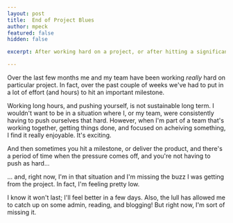 ```yaml
---
layout: post
title:  End of Project Blues
author: mpeck
featured: false
hidden: false

excerpt: After working hard on a project, or after hitting a significant milestone, I often feel "down" or "low" as the pressure comes off.

---
```


Over the last few months me and my team have been working *really* hard on particular project. In fact, over the past couple of weeks we've had to put in a lot of effort (and hours) to hit an important milestone.

Working long hours, and pushing yourself, is not sustainable long term. I wouldn't want to be in a situation where I, or my team, were consistently having to push ourselves that hard. However, when I'm part of a team that's working together, getting things done, and focused on acheiving something, I find it really enjoyable. It's exciting.

And then sometimes you hit a milestone, or deliver the product, and there's a period of time when the pressure comes off, and you're not having to push as hard...

... and, right now, I'm in that situation and I'm missing the buzz I was getting from the project. In fact, I'm feeling pretty low.

I know it won't last; I'll feel better in a few days. Also, the lull has allowed me to catch up on some admin, reading, and blogging! But right now, I'm sort of missing it.
